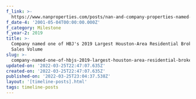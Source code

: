 ```yaml
---
f_link: >-
  https://www.nanproperties.com/posts/nan-and-company-properties-named-one-of-hbj-s-2019-largest-houston-area-residential-brokerages
f_date-4: '2001-05-04T00:00:00.000Z'
f_category: Milestone
f_year-2: 2019
title: >-
  Company named one of HBJ's 2019 Largest Houston-Area Residential Brokerages by
  Sales Volume
slug: >-
  company-named-one-of-hbjs-2019-largest-houston-area-residential-brokerages-by-sales-volume
updated-on: '2022-03-25T22:47:07.635Z'
created-on: '2022-03-25T22:47:07.635Z'
published-on: '2022-03-25T23:04:37.538Z'
layout: '[timeline-posts].html'
tags: timeline-posts
---
```



